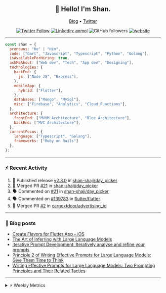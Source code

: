 <h2 align="center">👋 Hello! I'm Shan.</h2>
<p align="center">
  <a href="https://dev.to/shanshaji">Blog</a> •
  <a href="https://twitter.com/intent/follow?screen_name=shan__shaji">Twitter</a>
</p>

<p align="center"><a href="https://twitter.com/intent/follow?screen_name=shan__shaji"><img src="https://img.shields.io/twitter/follow/shan__shaji?style=flat" alt="Twitter Follow"></a>
<a href="https://www.linkedin.com/in/shan-shaji/"><img src="https://img.shields.io/badge/shan-shaji?style=flat-square&amp;logo=Linkedin&amp;logoColor=white&amp;link=https://www.linkedin.com/in/shan-shaji/" alt="Linkedin: anmol"></a>
<img src="https://img.shields.io/github/followers/shan-shaji?label=Follow&amp;style=social" alt="GitHub followers">
<a href="http://shan-shaji.github.io/"><img src="https://img.shields.io/badge/Website-46a2f1.svg?&amp;style=flat-square&amp;logo=Google-Chrome&amp;logoColor=white&amp;link=http://shan-shaji.github.io/" alt="website"></a></p>

<hr>

```javascript
const shan = {
  pronouns: "He" | "Him",
  code: ["Dart", "Javascript", "Typescript", "Python", "Golang"],
  isAvailableForHiring: true,
  askMeAbout: ["Web dev", "Tech", "App dev", "Designing"],
  technologies: {
    backEnd: {
      js: ["Node JS", "Express"],
    },
    mobileApp: {
      hybrid: ["Flutter"],
    },
    databases: ["Mongo", "MySql"],
    misc: ["Firebase", "Analytics", "Cloud Functions"],
  },
  architecture: {
    frontEnd: ["MVVM Architecture", "Bloc Architecture"],
    backEnd: ["MVC Architecture"],
  },
  currentFocus: {
    language: ["Typescript", "Golang"],
    frameworks: ["Ruby on Rails"]
  },
};
```

---

### ⚡ Recent Activity

<!--START_SECTION:activity-->
1. 🚀 Published release [v2.3.0](https://github.com/shan-shaji/day_picker/releases/tag/v2.3.0) in [shan-shaji/day_picker](https://github.com/shan-shaji/day_picker)
2. 🎉 Merged PR [#21](https://github.com/shan-shaji/day_picker/pull/21) in [shan-shaji/day_picker](https://github.com/shan-shaji/day_picker)
3. 🗣 Commented on [#21](https://github.com/shan-shaji/day_picker/pull/21#issuecomment-2342601245) in [shan-shaji/day_picker](https://github.com/shan-shaji/day_picker)
4. 🗣 Commented on [#139783](https://github.com/flutter/flutter/issues/139783#issuecomment-1908793600) in [flutter/flutter](https://github.com/flutter/flutter)
5. 🎉 Merged PR [#2](https://github.com/carnextdoor/advertising_id/pull/2) in [carnextdoor/advertising_id](https://github.com/carnextdoor/advertising_id)
<!--END_SECTION:activity-->

---

### 📕 Blog posts

<!-- BLOG-POST-LIST:START -->
- [Create Flavors for Flutter App - iOS](https://dev.to/shanshaji/create-flavors-for-flutter-app-ios-fnl)
- [The Art of Inferring with Large Language Models](https://dev.to/arkroot/the-art-of-inferring-with-large-language-models-243m)
- [Iterative Prompt Development: Iteratively analyse and refine your prompts](https://dev.to/arkroot/iterative-prompt-development-iteratively-analyse-and-refine-your-prompts-3ibl)
- [Principle 2 of Writing Effective Prompts for Large Language Models: Give Them Time to Think](https://dev.to/arkroot/principle-2-of-writing-effective-prompts-for-large-language-models-give-them-time-to-think-25j3)
- [Writing Effective Prompts for Large Language Models: Two Prompting Principles and Their Related Tactics](https://dev.to/arkroot/writing-effective-prompts-for-large-language-models-two-prompting-principles-and-their-related-tactics-151a)
<!-- BLOG-POST-LIST:END -->

<hr>
<details>
    <summary>⚡ Weekly Metrics</summary>
    <p>
    
<!--START_SECTION:waka-->
![Code Time](http://img.shields.io/badge/Code%20Time-2%2C847%20hrs%2034%20mins-blue)

![Profile Views](http://img.shields.io/badge/Profile%20Views-0-blue)

**🐱 My GitHub Data** 

> 📦 ? Used in GitHub's Storage 
 > 
> 🏆 620 Contributions in the Year 2024
 > 
> 💼 Opted to Hire
 > 
> 📜 107 Public Repositories 
 > 
> 🔑 0 Private Repositories 
 > 
**I'm a Night 🦉** 

```text
🌞 Morning                2790 commits        ██░░░░░░░░░░░░░░░░░░░░░░░   07.74 % 
🌆 Daytime                9220 commits        ██████░░░░░░░░░░░░░░░░░░░   25.58 % 
🌃 Evening                18066 commits       █████████████░░░░░░░░░░░░   50.12 % 
🌙 Night                  5971 commits        ████░░░░░░░░░░░░░░░░░░░░░   16.56 % 
```
📅 **I'm Most Productive on Thursday** 

```text
Monday                   4636 commits        ███░░░░░░░░░░░░░░░░░░░░░░   12.86 % 
Tuesday                  5435 commits        ████░░░░░░░░░░░░░░░░░░░░░   15.08 % 
Wednesday                4460 commits        ███░░░░░░░░░░░░░░░░░░░░░░   12.37 % 
Thursday                 8139 commits        ██████░░░░░░░░░░░░░░░░░░░   22.58 % 
Friday                   5643 commits        ████░░░░░░░░░░░░░░░░░░░░░   15.65 % 
Saturday                 3800 commits        ███░░░░░░░░░░░░░░░░░░░░░░   10.54 % 
Sunday                   3934 commits        ███░░░░░░░░░░░░░░░░░░░░░░   10.91 % 
```


📊 **This Week I Spent My Time On** 

```text
🕑︎ Time Zone: Asia/Kolkata

💬 Programming Languages: 
C++                      2 hrs 58 mins       ████████████████████████░   96.56 % 
YAML                     3 mins              ░░░░░░░░░░░░░░░░░░░░░░░░░   01.88 % 
Git Config               2 mins              ░░░░░░░░░░░░░░░░░░░░░░░░░   01.56 % 

🔥 Editors: 
VS Code                  3 hrs 4 mins        █████████████████████████   100.00 % 

🐱‍💻 Projects: 
DS                       3 hrs 1 min         █████████████████████████   98.12 % 
turbo                    3 mins              ░░░░░░░░░░░░░░░░░░░░░░░░░   01.88 % 

💻 Operating System: 
Mac                      3 hrs 4 mins        █████████████████████████   100.00 % 
```

**I Mostly Code in Dart** 

```text
Dart                     42 repos            ██████████░░░░░░░░░░░░░░░   38.53 % 
C++                      6 repos             █░░░░░░░░░░░░░░░░░░░░░░░░   05.50 % 
Jupyter Notebook         1 repo              ░░░░░░░░░░░░░░░░░░░░░░░░░   00.92 % 
Dockerfile               1 repo              ░░░░░░░░░░░░░░░░░░░░░░░░░   00.92 % 
Swift                    1 repo              ░░░░░░░░░░░░░░░░░░░░░░░░░   00.92 % 
```




 Last Updated on 27/09/2024 18:52:36 UTC
<!--END_SECTION:waka-->

</p>
 </details>
